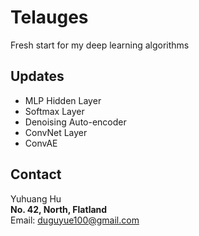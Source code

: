 # Telauges
Fresh start for my deep learning algorithms

## Updates

+ MLP Hidden Layer
+ Softmax Layer
+ Denoising Auto-encoder
+ ConvNet Layer
+ ConvAE

## Contact

Yuhuang Hu  
__No. 42, North, Flatland__  
Email: duguyue100@gmail.com

